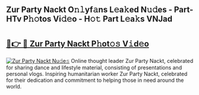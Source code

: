 ## Zur Party Nackt O𝚗𝚕yf𝚊ns L𝚎a𝚔ed N𝚞𝚍es - Part-HTv P𝚑𝚘tos Vi𝚍𝚎o - H𝚘𝚝 Part L𝚎a𝚔s VNJad

# <h2><a href="http://kfaccw7.oniu.top/?m=Zur+Party+Nackt">🔗👉 🔴 Zur Party Nackt P𝚑ot𝚘𝚜 V𝚒d𝚎o</a></h2>

[![Zur Party Nackt Nu𝚍e𝚜](https://i.imgur.com/0qMVB7G.gif)](http://kfaccw7.oniu.top/?m=Zur+Party+Nackt)
Online thought leader Zur Party Nackt, celebrated for sharing dance and lifestyle material, consisting of presentations and personal vlogs. Inspiring humanitarian worker Zur Party Nackt, celebrated for their dedication and commitment to helping those in need around the world.  
